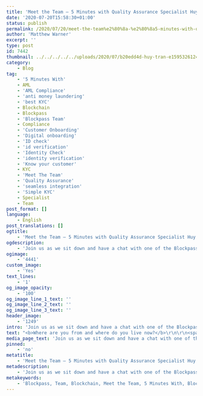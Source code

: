 ```yaml
---
title: 'Meet the Team — 5 Minutes with Quality Assurance Specialist Huy Tran'
date: '2020-07-20T15:58:30+01:00'
status: publish
permalink: /2020/07/20/meet-the-team%e2%80%8a-%e2%80%8a5-minutes-with-quality-assurance-specialist-huy-tran
author: 'Matthew Warner'
excerpt: ''
type: post
id: 7442
thumbnail: ../../../../../uploads/2020/07/b20edd4d-huy-tran-e1595326124293.jpg
category:
    - Blog
tag:
    - '5 Minutes With'
    - AML
    - 'AML Compliance'
    - 'anti money laundering'
    - 'best KYC'
    - Blockchain
    - Blockpass
    - 'Blockpass Team'
    - Compliance
    - 'Customer Onboarding'
    - 'Digital onboarding'
    - 'ID check'
    - 'id verification'
    - 'Identity Check'
    - 'identity verification'
    - 'Know your customer'
    - KYC
    - 'Meet The Team'
    - 'Quality Assurance'
    - 'seamless integration'
    - 'Simple KYC'
    - Specialist
    - Team
post_format: []
language:
    - English
post_translations: []
ogtitle:
    - 'Meet the Team — 5 Minutes with Quality Assurance Specialist Huy Tran'
ogdescription:
    - 'Join us as we sit down and have a chat with one of the Blockpass team to find out about them, their work, and their thoughts on blockchain technology. '
ogimage:
    - '4441'
custom_image:
    - 'Yes'
text_lines:
    - '1'
og_image_opacity:
    - '100'
og_image_line_1_text: ''
og_image_line_2_text: ''
og_image_line_3_text: ''
header_image:
    - '1249'
intro: 'Join us as we sit down and have a chat with one of the Blockpass team to find out about them, their work, and their thoughts on blockchain technology. '
text: "<b>Where are you from and where do you live now?</b>\r\n\r\n<span style=\"font-weight: 400;\">I’m from Vietnam and I’m currently living in Ho Chi Minh City</span>\r\n\r\n&nbsp;\r\n\r\n<b>What is your work background and how did you first get involved in Blockpass?</b>\r\n\r\n<span style=\"font-weight: 400;\">I graduated as an IT engineer in Vietnam with a major in computer networking. After graduation I decided to change my career path to Quality Assurance. Before I joined Blockpass, I worked in Quality Assurance at various software companies where I built up the working and testing processes for the Quality Assurance team and tested many software projects. I joined the Blockpass team as soon as Blockpass started deploying.\_</span>\r\n\r\n&nbsp;\r\n\r\n<b>What is your role at Blockpass and what does a typical day look like?</b>\r\n\r\n<span style=\"font-weight: 400;\">My responsibility in the Blockpass team is to check the quality of our products.I must ensure that our products are the best they can be for customer use. At the beginning of every day, I check customers' emails in case they report bugs. After that, I will continue to test the latest version of the products and software that we will next be releasing to customers.\_</span>\r\n\r\n&nbsp;\r\n\r\n<b>What is something you’ve been proud of whilst working at Blockpass?</b>\r\n\r\n<span style=\"font-weight: 400;\">Being part of the team, I am proud that Blockpass is the best KYC product. It can adapt to almost any customer request and I’m always proud to see the good feedback we receive from our clients about our products.\_</span>\r\n\r\n&nbsp;\r\n\r\n<b>What do you think blockchain or crypto’s biggest potential is?</b>\r\n\r\n<span style=\"font-weight: 400;\">I think the most significant potential of blockchain is ensuring everything is secured and trusted. Without a solution like this, a hacker can use the personal data such as name/DOB/phone number/passport information ...etc to cheat or make a fake identity, and verifying identity documents from country to country is not easy to do and takes a lot of time. We can use encrypted data on the blockchain to register with any organization or company that needs to use the data of the user without fear of revealing personal information.</span>\r\n\r\n&nbsp;\r\n\r\n<b>Where do you see the industry headed over the next 5 years?</b>\r\n\r\n<span style=\"font-weight: 400;\">I think we will see the KYC system evolve and used around the world to replace transactions that need to disclose personal data. Users can feel comfortable sharing personal information when it is encrypted.</span>\r\n\r\n&nbsp;\r\n\r\n<b>Which hobby or activity are you particularly enjoying at the moment and why?</b>\r\n\r\n<span style=\"font-weight: 400;\">Every weekend my family and I often walk in the park to exercise. When we have free time,\_ I’d like to travel to many places to discover new things.\_</span>\r\n\r\n&nbsp;\r\n\r\n<b>If you could spend a day with anyone, real or fictional, who would it be and why?</b>\r\n\r\n<span style=\"font-weight: 400;\">As I spent almost all my time working during the week, I would spend a day walking, playing and cooking with my family. I often talk to my wife about work difficulties and how to overcome them. Besides that, if I had the chance, I would talk with Hercules, who was the mythical strongest person in the world, to find a way to improve my strength!</span>\r\n\r\n&nbsp;"
media_page_text: 'Join us as we sit down and have a chat with one of the Blockpass team to find out about them, their work, and their thoughts on blockchain technology. '
pinned:
    - 'no'
metatitle:
    - 'Meet the Team — 5 Minutes with Quality Assurance Specialist Huy Tran'
metadescription:
    - 'Join us as we sit down and have a chat with one of the Blockpass team to find out about them, their work, and their thoughts on blockchain technology. '
metakeywords:
    - 'Blockpass, Team, Blockchain, Meet the Team, 5 Minutes With, Blockpass Team, Quality Assurance, KYC, Know Your Customer, AML, Anti money laundering, AML compliance, Compliance, Identity verification, Identity check, ID verification, ID check, Specialist, Best KYC, Simple KYC, Customer onboarding, Digital onboarding, seamless integration'
---
```

<!DOCTYPE html PUBLIC "-//W3C//DTD HTML 4.0 Transitional//EN" "http://www.w3.org/TR/REC-html40/loose.dtd">
<?xml encoding="UTF-8">
